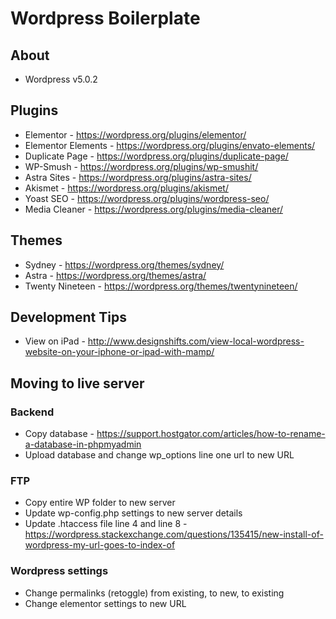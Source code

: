 # Wordpress Boilerplate

## About
* Wordpress v5.0.2

## Plugins
* Elementor - https://wordpress.org/plugins/elementor/
* Elementor Elements - https://wordpress.org/plugins/envato-elements/
* Duplicate Page - https://wordpress.org/plugins/duplicate-page/
* WP-Smush - https://wordpress.org/plugins/wp-smushit/
* Astra Sites - https://wordpress.org/plugins/astra-sites/
* Akismet - https://wordpress.org/plugins/akismet/
* Yoast SEO - https://wordpress.org/plugins/wordpress-seo/
* Media Cleaner - https://wordpress.org/plugins/media-cleaner/

## Themes
* Sydney - https://wordpress.org/themes/sydney/
* Astra - https://wordpress.org/themes/astra/
* Twenty Nineteen - https://wordpress.org/themes/twentynineteen/

## Development Tips
* View on iPad - http://www.designshifts.com/view-local-wordpress-website-on-your-iphone-or-ipad-with-mamp/

## Moving to live server

### Backend
* Copy database - https://support.hostgator.com/articles/how-to-rename-a-database-in-phpmyadmin
* Upload database and change wp_options line one url to new URL

### FTP
* Copy entire WP folder to new server
* Update wp-config.php settings to new server details
* Update .htaccess file line 4 and line 8 - https://wordpress.stackexchange.com/questions/135415/new-install-of-wordpress-my-url-goes-to-index-of

### Wordpress settings
* Change permalinks (retoggle) from existing, to new, to existing
* Change elementor settings to new URL